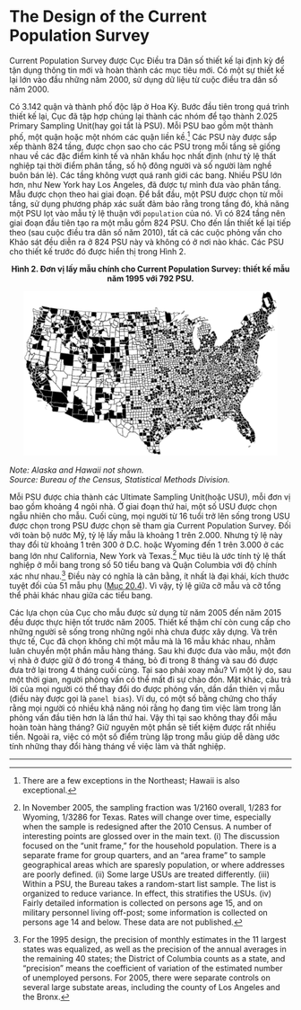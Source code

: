 # The Design of the Current Population Survey

Current Population Survey được Cục Điều tra Dân số thiết kế lại định kỳ để tận dụng thông tin mới và hoàn thành các mục tiêu mới. Có một sự thiết kế lại lớn vào đầu những năm 2000, sử dụng dữ liệu từ cuộc điều tra dân số năm 2000.

Có 3.142 quận và thành phố độc lập ở Hoa Kỳ. Bước đầu tiên trong quá trình thiết kế lại, Cục đã tập hợp chúng lại thành các nhóm để tạo thành 2.025 Primary Sampling Unit(hay gọi tắt là PSU). Mỗi PSU bao gồm một thành phố, một quận hoặc một nhóm các quận liền kề.[^2] Các PSU này được sắp xếp thành 824 tầng, được chọn sao cho các PSU trong mỗi tầng sẽ giống nhau về các đặc điểm kinh tế và nhân khẩu học nhất định (như tỷ lệ thất nghiệp tại thời điểm phân tầng, số hộ đông người và số người làm nghề buôn bán lẻ). Các tầng không vượt quá ranh giới các bang. Nhiều PSU lớn hơn, như New York hay Los Angeles, đã được tự mình đưa vào phân tầng.
Mẫu được chọn theo hai giai đoạn. Để bắt đầu, một PSU được chọn từ mỗi tầng, sử dụng phương pháp xác suất đảm bảo rằng trong tầng đó, khả năng một PSU lọt vào mẫu tỷ lệ thuận với `population` của nó. Vì có 824 tầng nên giai đoạn đầu tiên tạo ra một mẫu gồm 824 PSU. Cho đến lần thiết kế lại tiếp theo (sau cuộc điều tra dân số năm 2010), tất cả các cuộc phỏng vấn cho Khảo sát đều diễn ra ở 824 PSU này và không có ở nơi nào khác. Các PSU cho thiết kế trước đó được hiển thị trong Hình 2.

**<center>Hình 2. Đơn vị lấy mẫu chính cho Current Population Survey: thiết kế mẫu năm 1995 với 792 PSU.</center>**

<center><img src="fig2.png" width="90%" height="auto"></center>

_Note: Alaska and Hawaii not shown.\
Source: Bureau of the Census, Statistical Methods Division._

Mỗi PSU được chia thành các Ultimate Sampling Unit(hoặc USU), mỗi đơn vị bao gồm khoảng 4 ngôi nhà. Ở giai đoạn thứ hai, một số USU được chọn ngẫu nhiên cho mẫu. Cuối cùng, mọi người từ 16 tuổi trở lên sống trong USU được chọn trong PSU được chọn sẽ tham gia Current Population Survey. Đối với toàn bộ nước Mỹ, tỷ lệ lấy mẫu là khoảng 1 trên 2.000. Nhưng tỷ lệ này thay đổi từ khoảng 1 trên 300 ở D.C. hoặc Wyoming đến 1 trên 3.000 ở các bang lớn như California, New York và Texas.[^3] Mục tiêu là ước tính tỷ lệ thất nghiệp ở mỗi bang trong số 50 tiểu bang và Quận Columbia với độ chính xác như nhau.[^4] Điều này có nghĩa là cân bằng, ít nhất là đại khái, kích thước tuyệt đối của 51 mẫu phụ ([Mục 20.4](../ch20/ch20-04.md)). Vì vậy, tỷ lệ giữa cỡ mẫu và cỡ tổng thể phải khác nhau giữa các tiểu bang.

Các lựa chọn của Cục cho mẫu được sử dụng từ năm 2005 đến năm 2015 đều được thực hiện tốt trước năm 2005. Thiết kế thậm chí còn cung cấp cho những người sẽ sống trong những ngôi nhà chưa được xây dựng. Và trên thực tế, Cục đã chọn không chỉ một mẫu mà là 16 mẫu khác nhau, nhằm luân chuyển một phần mẫu hàng tháng. Sau khi được đưa vào mẫu, một đơn vị nhà ở được giữ ở đó trong 4 tháng, bỏ đi trong 8 tháng và sau đó được đưa trở lại trong 4 tháng cuối cùng. Tại sao phải xoay mẫu? Vì một lý do, sau một thời gian, người phỏng vấn có thể mất đi sự chào đón. Mặt khác, câu trả lời của mọi người có thể thay đổi do được phỏng vấn, dần dần thiên vị mẫu (điều này được gọi là `panel bias`). Ví dụ, có một số bằng chứng cho thấy rằng mọi người có nhiều khả năng nói rằng họ đang tìm việc làm trong lần phỏng vấn đầu tiên hơn là lần thứ hai. Vậy thì tại sao không thay đổi mẫu hoàn toàn hàng tháng? Giữ nguyên một phần sẽ tiết kiệm được rất nhiều tiền. Ngoài ra, việc có một số điểm trùng lặp trong mẫu giúp dễ dàng ước tính những thay đổi hàng tháng về việc làm và thất nghiệp.

---

[^2]: There are a few exceptions in the Northeast; Hawaii is also exceptional.

[^3]: In November 2005, the sampling fraction was 1/2160 overall, 1/283 for Wyoming, 1/3286 for Texas. Rates will change over time, especially when the sample is redesigned after the 2010 Census. A number of interesting points are glossed over in the main text. (i) The discussion focused on the “unit frame,” for the household population. There is a separate frame for group quarters, and an “area frame” to sample geographical areas which are sparesly population, or where addresses are poorly defined. (ii) Some large USUs are treated differently. (iii) Within a PSU, the Bureau takes a random-start list sample. The list is organized to reduce variance. In effect, this stratifies the USUs. (iv) Fairly detailed information is collected on persons age 15, and on military personnel living off-post; some information is collected on persons age 14 and below. These data are not published.

[^4]: For the 1995 design, the precision of monthly estimates in the 11 largest states was equalized, as well as the precision of the annual averages in the remaining 40 states; the District of Columbia counts as a state, and “precision” means the coefficient of variation of the estimated number of unemployed persons. For 2005, there were separate controls on several large substate areas, including the county of Los Angeles and the Bronx.
